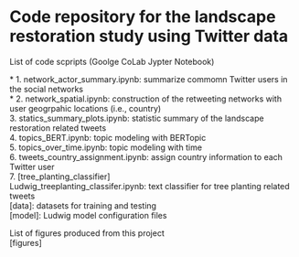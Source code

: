 # Code repository for the landscape restoration study using Twitter data

List of code scpripts (Goolge CoLab Jypter Notebook)

[code]:\
	* 1. network_actor_summary.ipynb: summarize commomn Twitter users in the social networks\
	* 2. network_spatial.ipynb: construction of the retweeting networks with user geogrpahic locations (i.e., country)\
	3. statics_summary_plots.ipynb: statistic summary of the landscape restoration related tweets\
	4. topics_BERT.ipynb: topic modeling with BERTopic\
	5. topics_over_time.ipynb: topic modeling with time\
	6. tweets_country_assignment.ipynb: assign country information to each Twitter user\
	7. [tree_planting_classifier]\
		Ludwig_treeplanting_classifer.ipynb: text classifier for tree planting related tweets\
		[data]: datasets for training and testing\
		[model]: Ludwig model configuration files

List of figures produced from this project\
[figures]



